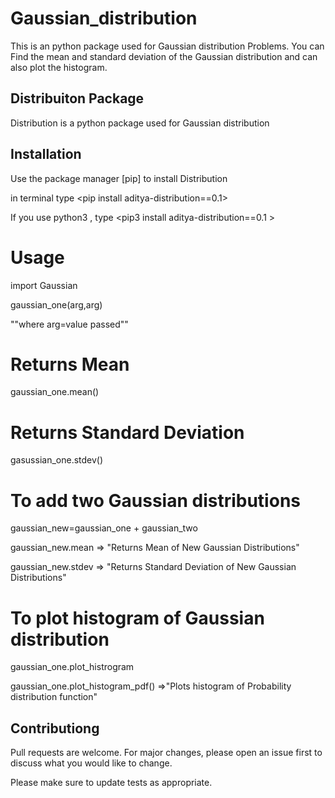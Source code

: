 # Gaussian_distribution
This is an python package used for Gaussian distribution Problems. You can Find the mean and standard deviation of the Gaussian distribution and can also plot the histogram.

## Distribuiton Package

Distribution is a python package used for Gaussian distribution

## Installation 

Use the package manager [pip] to install Distribution

in terminal type
<pip install aditya-distribution==0.1>

If you use python3 , type
<pip3 install aditya-distribution==0.1 >

# Usage
import Gaussian

gaussian_one(arg,arg)

""where arg=value passed""

# Returns Mean
gaussian_one.mean()

# Returns Standard Deviation
gasussian_one.stdev()

# To add two Gaussian distributions
gaussian_new=gaussian_one + gaussian_two

gaussian_new.mean => "Returns Mean of New Gaussian Distributions"

gaussian_new.stdev => "Returns Standard Deviation of New Gaussian Distributions"

# To plot histogram of Gaussian distribution
gaussian_one.plot_histrogram


gaussian_one.plot_histogram_pdf() =>"Plots histogram of Probability distribution function"


## Contributiong 
Pull requests are welcome. For major changes, please open an issue first to discuss what you would like to change.

Please make sure to update tests as appropriate.
